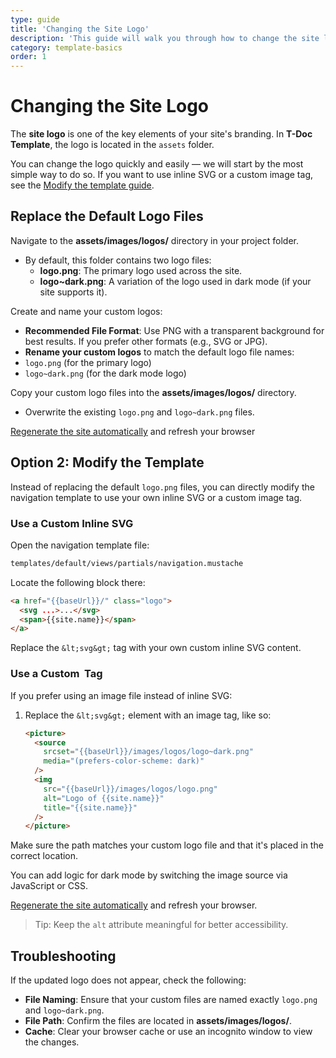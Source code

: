 ```yaml
---
type: guide
title: 'Changing the Site Logo'
description: 'This guide will walk you through how to change the site logo'
category: template-basics
order: 1
---
```


# Changing the Site Logo


The **site logo** is one of the key elements of your site's branding. In **T-Doc Template**, the logo is located in the `assets` folder.

You can change the logo quickly and easily — we will start by the most simple way to do so. 
If you want to use inline SVG or a custom image tag, see the [Modify the template guide](/docs/template-basics/change-the-site-logo/#option-2-modify-the-template-instead).


## Replace the Default Logo Files

Navigate to the **assets/images/logos/** directory in your project folder.
   - By default, this folder contains two logo files:
     - **logo.png**: The primary logo used across the site.
     - **logo~dark.png**: A variation of the logo used in dark mode (if your site supports it).

Create and name your custom logos:
   -  **Recommended File Format**: Use PNG with a transparent background for best results.
   If you prefer other formats (e.g., SVG or JPG).
   - **Rename your custom logos** to match the default logo file names:
   - `logo.png` (for the primary logo)
   - `logo~dark.png` (for the dark mode logo)

Copy your custom logo files into the **assets/images/logos/** directory.
   - Overwrite the existing `logo.png` and `logo~dark.png` files.


[Regenerate the site automatically](/docs/getting-started/03-how-to-use#regenerate-the-site) and refresh your browser



## Option 2: Modify the Template 

Instead of replacing the default `logo.png` files, you can directly modify the navigation template to use your own inline SVG or a custom image tag.

### Use a Custom Inline SVG

Open the navigation template file:

   ```sh
   templates/default/views/partials/navigation.mustache
   ```

Locate the following block there:

   ```html
   <a href="{{baseUrl}}/" class="logo">
     <svg ...>...</svg>
     <span>{{site.name}}</span>
   </a>
   ```

Replace the `&lt;svg&gt;` tag with your own custom inline SVG content.

### Use a Custom <img> Tag

If you prefer using an image file instead of inline SVG:

1. Replace the `&lt;svg&gt;` element with an image tag, like so:

   ```html
   <picture>
     <source
       srcset="{{baseUrl}}/images/logos/logo~dark.png"
       media="(prefers-color-scheme: dark)"
     />
     <img
       src="{{baseUrl}}/images/logos/logo.png"
       alt="Logo of {{site.name}}"
       title="{{site.name}}"
     />
   </picture>
   ```

Make sure the path matches your custom logo file and that it's placed in the correct location.

You can add logic for dark mode by switching the image source via JavaScript or CSS.

[Regenerate the site automatically](/docs/getting-started/03-how-to-use#regenerate-the-site) and refresh your browser.


> Tip: Keep the `alt` attribute meaningful for better accessibility.


## Troubleshooting

If the updated logo does not appear, check the following:

- **File Naming**: Ensure that your custom files are named exactly `logo.png` and `logo~dark.png`.
- **File Path**: Confirm the files are located in **assets/images/logos/**.
- **Cache**: Clear your browser cache or use an incognito window to view the changes.

